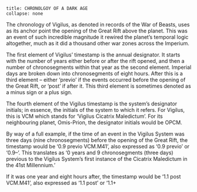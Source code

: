 ```ad-GM_Note
title: CHRONOLGOY OF A DARK AGE
collapse: none
```
The chronology of Vigilus, as denoted in records of the War of Beasts, uses as its anchor point the opening of the Great Rift above the planet. This was an event of such incredible magnitude it rewired the planet’s temporal logic altogether, much as it did a thousand other war zones across the Imperium. 

The first element of Vigilus’ timestamp is the annual designator. It starts with the number of years either before or after the rift opened, and then a number of chronosegments within that year as the second element. Imperial days are broken down into chronosegments of eight hours. After this is a third element – either ‘previo’ if the events occurred before the opening of the Great Rift, or ‘post’ if after it. This third element is sometimes denoted as a minus sign or a plus sign. 

The fourth element of the Vigilus timestamp is the system’s designator initials; in essence, the initials of the system to which it refers. For Vigilus, this is VCM which stands for ‘Vigilus Cicatrix Maledictum’. For its neighbouring planet, Omis-Prion, the designator initials would be OPCM. 

By way of a full example, if the time of an event in the Vigilus System was three days (nine chronosegments) before the opening of the Great Rift, the timestamp would be ‘0.9 previo VCM.M41’, also expressed as ‘0.9 previo’ or ‘0.9–’. 
This translates as ‘0 years and 9 chronosegments (three days) previous to the Vigilus System’s first instance of the Cicatrix Maledictum in the 41st Millennium.’ 

If it was one year and eight hours after, the timestamp would be ‘1.1 post VCM.M41’, also expressed as ‘1.1 post’ or ‘1.1+